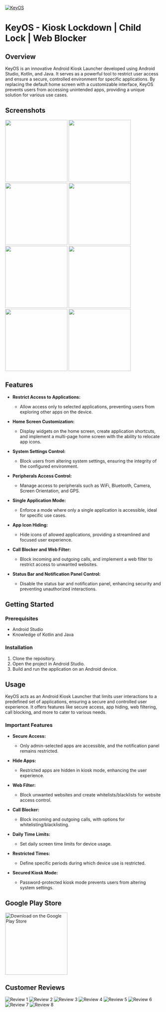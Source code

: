 [![KeyOS](https://i.postimg.cc/4x8S1K61/tech-Dev-Ash-key-OS-icon.png)](https://www.amazon.in/KeyOS-Kiosk-Lockdown-Child-Blocker/dp/B08R95FPFF)
# KeyOS - Kiosk Lockdown | Child Lock | Web Blocker

## Overview

KeyOS is an innovative Android Kiosk Launcher developed using Android Studio, Kotlin, and Java. It serves as a powerful tool to restrict user access and ensure a secure, controlled environment for specific applications. By replacing the default home screen with a customizable interface, KeyOS prevents users from accessing unintended apps, providing a unique solution for various use cases.

## Screenshots

<p float="left">
  <img src="https://i.postimg.cc/m2hv5fj4/image.png" width="200" />
  <img src="https://i.postimg.cc/CLD3gC3r/image.png" width="200" />
  <img src="https://i.postimg.cc/xC4w06jh/image.png" width="200" />
  <img src="https://i.postimg.cc/pLC1WsqC/image.png" width="200" />
    <img src="https://i.postimg.cc/L85jPvmN/image.png" width="200" />
  <img src="https://i.postimg.cc/3RYRXJgY/image.png" width="200" />
  <img src="https://i.postimg.cc/43b4xkjM/image.png" width="200" />
  <img src="https://i.postimg.cc/NMKg79Kh/image.png" width="200" />
</p>

## Features

- **Restrict Access to Applications:**
  - Allow access only to selected applications, preventing users from exploring other apps on the device.

- **Home Screen Customization:**
  - Display widgets on the home screen, create application shortcuts, and implement a multi-page home screen with the ability to relocate app icons.

- **System Settings Control:**
  - Block users from altering system settings, ensuring the integrity of the configured environment.

- **Peripherals Access Control:**
  - Manage access to peripherals such as WiFi, Bluetooth, Camera, Screen Orientation, and GPS.

- **Single Application Mode:**
  - Enforce a mode where only a single application is accessible, ideal for specific use cases.

- **App Icon Hiding:**
  - Hide icons of allowed applications, providing a streamlined and focused user experience.

- **Call Blocker and Web Filter:**
  - Block incoming and outgoing calls, and implement a web filter to restrict access to unwanted websites.

- **Status Bar and Notification Panel Control:**
  - Disable the status bar and notification panel, enhancing security and preventing unauthorized interactions.

## Getting Started

### Prerequisites

- Android Studio
- Knowledge of Kotlin and Java

### Installation

1. Clone the repository.
2. Open the project in Android Studio.
3. Build and run the application on an Android device.

## Usage

KeyOS acts as an Android Kiosk Launcher that limits user interactions to a predefined set of applications, ensuring a secure and controlled user experience. It offers features like secure access, app hiding, web filtering, call blocking, and more to cater to various needs.

### Important Features

- **Secure Access:**
  - Only admin-selected apps are accessible, and the notification panel remains restricted.

- **Hide Apps:**
  - Restricted apps are hidden in kiosk mode, enhancing the user experience.

- **Web Filter:**
  - Block unwanted websites and create whitelists/blacklists for website access control.
 
- **Call Blocker:**
  - Block incoming and outgoing calls, with options for whitelisting/blacklisting.
 
- **Daily Time Limits:**
  - Set daily screen time limits for device usage.
    
- **Restricted Times:**
  - Define specific periods during which device use is restricted.
    
- **Secured Kiosk Mode:**
  - Password-protected kiosk mode prevents users from altering system settings.

## Google Play Store

<a href="https://www.amazon.in/KeyOS-Kiosk-Lockdown-Child-Blocker/dp/B08R95FPFF">
  <img src="https://play.google.com/intl/en_us/badges/static/images/badges/en_badge_web_generic.png" alt="Download on the Google Play Store" width="200">
</a>

## Customer Reviews

<p align="left">
  <img src="https://i.postimg.cc/6pcDcvqj/Screenshot-2024-01-01-132736.png"  alt="Review 1"/>
  <img src="https://i.postimg.cc/g001T26Y/Screenshot-2024-01-01-132752.png"  alt="Review 2"/>
  <img src="https://i.postimg.cc/d1kpJNBp/Screenshot-2024-01-01-132831.png"  alt="Review 3"/>
  <img src="https://i.postimg.cc/YSyTKB1Q/Screenshot-2024-01-01-132845.png"  alt="Review 4"/>
  <img src="https://i.postimg.cc/KjtWMKC5/Screenshot-2024-01-01-132919.png"  alt="Review 5"/>
  <img src="https://i.postimg.cc/wTXKtPpd/Screenshot-2024-01-01-132938.png"  alt="Review 6"/>
  <img src="https://i.postimg.cc/dVwbGBsZ/Screenshot-2024-01-01-133001.png"  alt="Review 7"/>
  <img src="https://i.postimg.cc/NM3VF8CM/Screenshot-2024-01-01-133037.png"  alt="Review 8"/>
</p>

